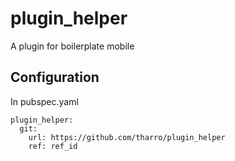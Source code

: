 # plugin_helper
A plugin for boilerplate mobile

## Configuration
In pubspec.yaml
```
plugin_helper:
  git:
    url: https://github.com/tharro/plugin_helper
    ref: ref_id
```